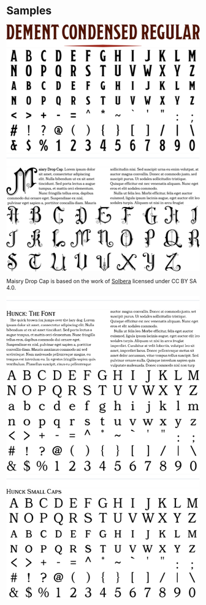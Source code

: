 # Samples

<img src='./images/DementCondensed-Regular.svg' />

<img src='./images/DementCondensed-Regular-glyphs.svg' />

<img src='./images/spacer.svg' />

<img src='./images/MaisryDC-Regular.svg' />

<img src='./images/MaisryDC-Regular-glyphs.svg' />

Maisry Drop Cap is based on the work of [Solbera](https://www.reddit.com/r/UnearthedArcana/comments/3vpphx/5e_font_package_embeddable_cc_edition/) licensed under CC BY SA 4.0.

<img src='./images/spacer.svg' />

<img src='./images/Hunck-Regular.svg' />

<img src='./images/Hunck-Regular-glyphs.svg' />

<img src='./images/spacer.svg' />

<img src='./images/HunckSC-Regular.svg' />

<img src='./images/HunckSC-Regular-glyphs.svg' />
